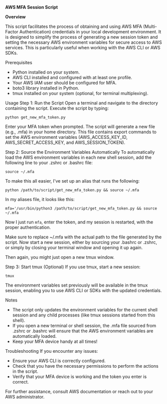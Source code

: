 **AWS MFA Session Script**

**Overview**

This script facilitates the process of obtaining and using AWS MFA (Multi-Factor Authentication) credentials in your local development environment. It is designed to simplify the process of generating a new session token and setting the necessary AWS environment variables for secure access to AWS services. This is particularly useful when working with the AWS CLI or AWS SDKs.

Prerequisites

- Python installed on your system.
- AWS CLI installed and configured with at least one profile.
- Your AWS IAM user should be configured for MFA.
- boto3 library installed in Python.
- tmux installed on your system (optional, for terminal multiplexing).

Usage
Step 1: Run the Script
Open a terminal and navigate to the directory containing the script. Execute the script by typing:

```
python get_new_mfa_token.py
```

Enter your MFA token when prompted. The script will generate a new file (e.g., .mfa) in your home directory. This file contains export commands to set the AWS environment variables (AWS_ACCESS_KEY_ID, AWS_SECRET_ACCESS_KEY, and AWS_SESSION_TOKEN).

Step 2: Source the Environment Variables Automatically
To automatically load the AWS environment variables in each new shell session, add the following line to your .zshrc or .bashrc file:

```
source ~/.mfa
```

To make this all easier, I've set up an alias that runs the following:

`python /path/to/script/get_new_mfa_token.py && source ~/.mfa`

In my aliases file, it looks like this:

`mfa='/usr/bin/python3 /path/to/script/get_new_mfa_token.py && source ~/.mfa`

Now I just run `mfa`, enter the token, and my session is restarted, with the proper authentication.

Make sure to replace ~/.mfa with the actual path to the file generated by the script. Now start a new session, either by sourcing your
.bashrc or .zshrc, or simply by closing your terminal window and opening it up again.

Then again, you might just open a new tmux window.

Step 3: Start tmux (Optional)
If you use tmux, start a new session:

```
tmux
```

The environment variables set previously will be available in the tmux session, enabling you to use AWS CLI or SDKs with the updated credentials.

Notes

- The script only updates the environment variables for the current shell session and any child processes (like tmux sessions started from this shell).
- If you open a new terminal or shell session, the .mfa file sourced from .zshrc or .bashrc will ensure that the AWS environment variables are automatically loaded.
- Keep your MFA device handy at all times!

Troubleshooting
If you encounter any issues:

- Ensure your AWS CLI is correctly configured.
- Check that you have the necessary permissions to perform the actions in the script.
- Verify that your MFA device is working and the token you enter is correct.

For further assistance, consult AWS documentation or reach out to your AWS administrator.
